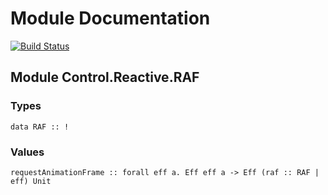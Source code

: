 # Module Documentation

[![Build Status](https://travis-ci.org/CapillarySoftware/purescript-requestAnimationFrame.svg)](https://travis-ci.org/CapillarySoftware/purescript-requestAnimationFrame)

## Module Control.Reactive.RAF

### Types

    data RAF :: !


### Values

    requestAnimationFrame :: forall eff a. Eff eff a -> Eff (raf :: RAF | eff) Unit



